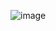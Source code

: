 ![image](https://user-images.githubusercontent.com/113426639/236789029-935632d6-2a5a-4e29-a45f-168138a9c438.png)
